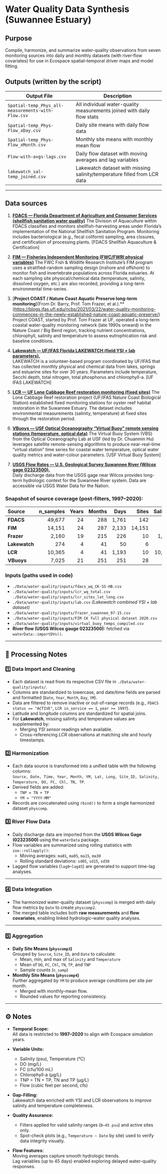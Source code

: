 # Water Quality Data Synthesis (Suwannee Estuary)

## Purpose
Compile, harmonize, and summarize water-quality observations from seven monitoring sources into daily and monthly datasets (with river‐flow covariates) for use in Ecospace spatial–temporal driver maps and model fitting.

## Outputs (written by the script)

| Output File | Description |
|--------------|-------------|
| `Spatial-temp_Phys_all-measurements-with-Flow.csv` | All individual water-quality measurements joined with daily flow stats |
| `Spatial-temp_Phys-Flow_xDay.csv` | Daily site means with daily flow data |
| `Spatial-temp_Phys-Flow_xMonth.csv` | Monthly site means with monthly mean flow |
| `Flow-with-avgs-lags.csv` | Daily flow dataset with moving averages and lag variables |
| `lakewatch_sal-temp_joined.csv` | Lakewatch dataset with missing salinity/temperature filled from LCR data |

---

## Data sources

1. [**FDACS — Florida Department of Agriculture and Consumer Services (shellfish sanitation water quality)**](https://www.fdacs.gov/Agriculture-Industry/Aquaculture/Shellfish)
   The Division of Aquaculture within FDACS classifies and monitors shellfish-harvesting areas under Florida’s implementation of the National Shellfish Sanitation Program. Monitoring includes bacteriological (e.g., fecal coliform) sampling, area closures, and certification of processing plants. [FDACS Shellfish Aquaculture & Certification]

2. [**FIM — Fisheries Independent Monitoring (FWC/FWRI physical variables)**](https://myfwc.com/research/saltwater/fim/)
   The FWC Fish & Wildlife Research Institute’s FIM program uses a stratified-random sampling design (inshore and offshore) to monitor fish and invertebrate populations across Florida estuaries. At each sampling site physical/chemical data (temperature, salinity, dissolved oxygen, etc.) are also recorded, providing a long-term environmental time-series. 

3. [**Project COAST / Nature Coast Aquatic Preserve long-term monitoring**](From Dr. Barry, Prof. Tom Frazer, et al.).**(https://blogs.ifas.ufl.edu/ncbs/2021/03/22/water-quality-monitoring-commences-in-the-newly-established-nature-coast-aquatic-preserve/) 
   Project COAST, started by Prof. Tom Frazer at UF, operated a long-term coastal water-quality monitoring network (late 1990s onward) in the Nature Coast / Big Bend region, tracking nutrient concentrations, chlorophyll, salinity and temperature to assess eutrophication risk and baseline conditions.

4. [**Lakewatch — UF/IFAS Florida LAKEWATCH (field YSI + lab parameters).**](https://lakewatch.ifas.ufl.edu/about-us/what-is-florida-lakewatch/)  
   LAKEWATCH is a volunteer-based program coordinated by UF/IFAS that has collected monthly physical and chemical data from lakes, springs and estuarine sites for over 30 years. Parameters include temperature, Secchi depth, total nitrogen, total phosphorus and chlorophyll-a. [UF IFAS LAKEWATCH]

5. [**LCR — UF Lone Cabbage Reef restoration monitoring (fixed sites)**](https://lcroysterproject.github.io/oysterproject/)
   The Lone Cabbage Reef restoration project (UF/IFAS Nature Coast Biological Station) established fixed monitoring stations for oyster reef habitat restoration in the Suwannee Estuary. The dataset includes environmental measurements (salinity, temperature) at fixed sites through the restoration period.

6. [**VBuoys — USF Optical Oceanography “Virtual Buoy” remote sensing stations (temperature, optical data)**](https://optics.marine.usf.edu/projects/vbs.html)
   The Virtual Buoy System (VBS) from the Optical Oceanography Lab at USF (led by Dr. Chuanmin Hu) leverages satellite remote-sensing algorithms to produce near-real-time “virtual station” time series for coastal water temperature, optical water quality metrics and water-colour parameters. [USF Virtual Buoy System]

7. [**USGS Flow Rates — U.S. Geological Survey Suwannee River (Wilcox gage 02323500).**](https://waterdata.usgs.gov/nwis/uv?site_no=02323500)  
   Daily discharge data from the USGS gage near Wilcox provides long-term hydrologic context for the Suwannee River system. Data are accessible via USGS Water Data for the Nation.  
   
### Snapshot of source coverage (post-filters, 1997–2020):

| Source     | n_samples | Years | Months | Days | Sites | Salinity | Temperature | FC  | TNP  |
|:------------|----------:|------:|-------:|-----:|------:|---------:|-------------:|----:|----:|
| **FDACS**   | 49,677    | 24    | 288    | 1,761| 142   | 402      | 302          | 103 | 0  |
| **FIM**     | 14,151    | 24    | 287    | 2,133| 14,151| 361      | 301          | 0   | 0  |
| **Frazer**  | 2,160     | 19    | 215    | 226  | 10    | 1,238    | 1,240        | 0   | 157|
| **Lakewatch** | 274     | 4     | 41     | 50   | 6     | 101      | 78           | 0   | 113|
| **LCR**     | 10,365    | 4     | 41     | 1,193| 10    | 10,364   | 9,704        | 0   | 0  |
| **VBuoys**  | 7,025     | 21    | 251    | 251  | 28    | 0        | 6,885        | 0   | 0  |

### Inputs (paths used in code)

- `./Data/water-quality/inputs/fdacs_wq_CK-SS-HB.csv`
- `./Data/water-quality/inputs/lcr_wq_total.csv`  
  `./Data/water-quality/inputs/lcr_sites_lat_long.csv`
- `./Data/water-quality/inputs/lab.csv` *(Lakewatch combined YSI + lab dataset)*
- `./Data/water-quality/inputs/frazer_suwannee_97-15.csv`
- `./Data/water-quality/inputs/FIM CK full physical dataset 2020.csv`
- `./Data/water-quality/inputs/virtual_buoy_temps_compiled.csv`
- **River flow (USGS Wilcox gauge 02323500):** fetched via `waterData::importDVs()`.

---

## 🧭 Processing Notes

### **1️⃣ Data Import and Cleaning**
- Each dataset is read from its respective CSV file in `./Data/water-quality/inputs/`.
- Columns are standardized to lowercase, and date/time fields are parsed and formatted (`Date`, `Year`, `Month`, `Day`, `YM`).
- Data are filtered to remove inactive or out-of-range records (e.g., `FDACS status == "ACTIVE"`, `LCR in_service == 1`, `year >= 1997`).
- Latitude and longitude columns are standardized for spatial joins.
- For **Lakewatch**, missing salinity and temperature values are supplemented by:
  - Merging *YSI sensor* readings when available.
  - Cross-referencing *LCR* observations at matching site and hourly timestamps.

### **2️⃣ Harmonization**
- Each data source is transformed into a unified table with the following columns:  
  `Source, Date, Time, Year, Month, YM, Lat, Long, Site_ID, Salinity, Temperature, DO, FC, Chl, TN, TP`.
- Derived fields are added:
  - `TNP = TN + TP`
  - `YM = "YYYY-MM"`
- Records are concatenated using `rbind()` to form a single harmonized dataset `physcomp`.

### **3️⃣ River Flow Data**
- Daily discharge data are imported from the **USGS Wilcox Gage (02323500)** using the `waterData` package.
- Flow variables are summarized using rolling statistics with `zoo::rollapply()`:
  - Moving averages: `ma01`, `ma05`, `ma15`, `ma30`
  - Rolling standard deviations: `sd05`, `sd15`, `sd30`
- Lagged flow variables (`lag0`–`lag45`) are generated to support time-lag analyses.

---

### **4️⃣ Data Integration**
- The harmonized water-quality dataset (`physcomp`) is merged with daily flow metrics by `Date` to create `physcomp2`.
- The merged table includes both **raw measurements** and **flow covariates**, enabling linked hydrologic–water quality analyses.

---

### **5️⃣ Aggregation**
- **Daily Site Means (`physcomp3`)**  
  Grouped by `Source`, `Site_ID`, and `Date` to calculate:
  - Mean, min, and max of `Salinity` and `Temperature`
  - Mean of `DO`, `FC`, `Chl`, `TN`, `TP`, and `TNP`
  - Sample counts (`n_samp`)
- **Monthly Site Means (`physcomp4`)**  
  Further aggregated by `YM` to produce average conditions per site per month.
  - Merged with monthly-mean flow.
  - Rounded values for reporting consistency.

---


## ⚙️ Notes

- **Temporal Scope:**  
  All data is restricted to **1997–2020** to align with Ecospace simulation years.

- **Variable Units:**  
  - Salinity (psu), Temperature (°C)
  - DO (mg/L)
  - FC (cfu/100 mL)  
  - Chlorophyll-a (µg/L) 
  - TNP = TN + TP, TN and TP (µg/L)  
  - Flow (cubic feet per second, cfs)

- **Gap-Filling:**  
  Lakewatch data enriched with YSI and LCR observations to improve salinity and temperature completeness.

- **Quality Assurance:**  
  - Filters applied for valid salinity ranges (`0–45 psu`) and active sites only.  
  - Spot-check plots (e.g., `Temperature ~ Date` by site) used to verify data integrity visually.  

- **Flow Features:**  
  Moving averages capture smooth hydrologic trends.  
  Lag variables (up to 45 days) enabled exploring delayed water-quality responses.
